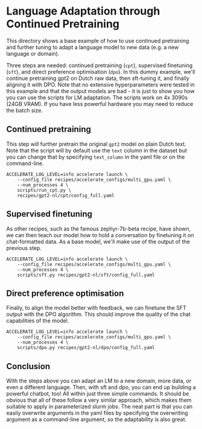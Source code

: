 # Language Adaptation through Continued Pretraining

This directory shows a base example of how to use continued pretraining and further tuning to adapt a language model to new data (e.g. a new language or domain).

Three steps are needed: continued pretraining (`cpt`), supervised finetuning (`sft`), and direct preference optimisation (`dpo`). In this dummy example, we'll continue pretraining gpt2 on Dutch raw data, then sft-tuning it, and finally aligning it with DPO. Note that no extensive hyperparameters were tested in this example and that the output models are bad - it is just to show you how you can use the scripts for LM adaptation. The scripts work on 4x 3090s (24GB VRAM). If you have less powerful hardware you may need to reduce the batch size.

## Continued pretraining

This step will further pretrain the original `gpt2` model on plain Dutch text. Note that the script will by default use the `text` column in the dataset but you can change that by specifying `text_column` in the yaml file or on the command-line.

```shell
ACCELERATE_LOG_LEVEL=info accelerate launch \
    --config_file recipes/accelerate_configs/multi_gpu.yaml \
    --num_processes 4 \
    scripts/run_cpt.py \
    recipes/gpt2-nl/cpt/config_full.yaml
```

## Supervised finetuning

As other recipes, such as the famous zephyr-7b-beta recipe, have shown, we can then teach our model how to hold a conversation by finetuning it on chat-formatted data. As a base model, we'll make use of the output of the previous step.

```shell
ACCELERATE_LOG_LEVEL=info accelerate launch \
    --config_file recipes/accelerate_configs/multi_gpu.yaml \
    --num_processes 4 \
    scripts/sft.py recipes/gpt2-nl/sft/config_full.yaml
```

## Direct preference optimisation

Finally, to align the model better with feedback, we can finetune the SFT output with the DPO algorithm. This should improve the quality of the chat capabilities of the model.

```shell
ACCELERATE_LOG_LEVEL=info accelerate launch \
    --config_file recipes/accelerate_configs/multi_gpu.yaml \
    --num_processes 4 \
    scripts/dpo.py recipes/gpt2-nl/dpo/config_full.yaml
```

## Conclusion

With the steps above you can adapt an LM to a new domain, more data, or even a different language. Then, with sft and dpo, you can end up building a powerful chatbot, too! All within just three simple commands. It should be obvious that all of these follow a very similar approach, which makes them suitable to apply in parameterized slurm jobs. The neat part is that you can easily overwrite arguments in the yaml files by specifying the overwriting argument as a command-line argument, so the adaptability is also great.
